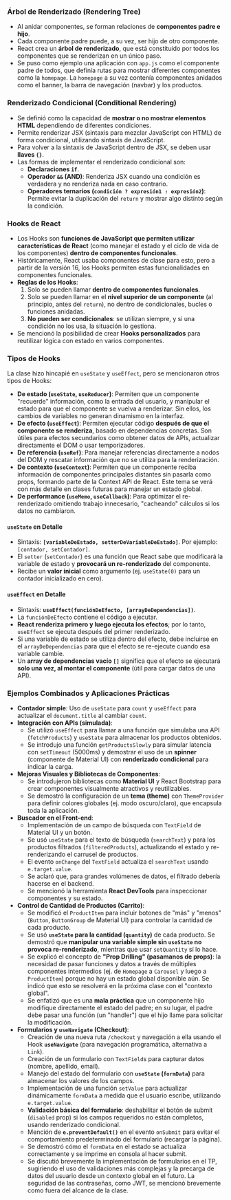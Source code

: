### Árbol de Renderizado (Rendering Tree)
*   Al anidar componentes, se forman relaciones de **componentes padre e hijo**.
*   Cada componente padre puede, a su vez, ser hijo de otro componente.
*   React crea un **árbol de renderizado**, que está constituido por todos los componentes que se renderizan en un único paso.
*   Se puso como ejemplo una aplicación con `app.js` como el componente padre de todos, que definía rutas para mostrar diferentes componentes como la `homepage`. La `homepage` a su vez contenía componentes anidados como el banner, la barra de navegación (navbar) y los productos.

### Renderizado Condicional (Conditional Rendering)
*   Se definió como la capacidad de **mostrar o no mostrar elementos HTML** dependiendo de diferentes condiciones.
*   Permite renderizar JSX (sintaxis para mezclar JavaScript con HTML) de forma condicional, utilizando sintaxis de JavaScript.
*   Para volver a la sintaxis de JavaScript dentro de JSX, se deben usar **llaves `{}`**.
*   Las formas de implementar el renderizado condicional son:
    *   **Declaraciones `if`**.
    *   **Operador `&&` (AND)**: Renderiza JSX cuando una condición es verdadera y no renderiza nada en caso contrario.
    *   **Operadores ternarios (`condición ? expresión1 : expresión2`)**: Permite evitar la duplicación del `return` y mostrar algo distinto según la condición.

### Hooks de React
*   Los Hooks son **funciones de JavaScript que permiten utilizar características de React** (como manejar el estado y el ciclo de vida de los componentes) **dentro de componentes funcionales**.
*   Históricamente, React usaba componentes de clase para esto, pero a partir de la versión 16, los Hooks permiten estas funcionalidades en componentes funcionales.
*   **Reglas de los Hooks**:
    1.  Solo se pueden llamar **dentro de componentes funcionales**.
    2.  Solo se pueden llamar en el **nivel superior de un componente** (al principio, antes del `return`), no dentro de condicionales, bucles o funciones anidadas.
    3.  **No pueden ser condicionales**: se utilizan siempre, y si una condición no los usa, la situación lo gestiona.
*   Se mencionó la posibilidad de crear **Hooks personalizados** para reutilizar lógica con estado en varios componentes.

### Tipos de Hooks
La clase hizo hincapié en `useState` y `useEffect`, pero se mencionaron otros tipos de Hooks:
*   **De estado (`useState`, `useReducer`)**: Permiten que un componente "recuerde" información, como la entrada del usuario, y manipular el estado para que el componente se vuelva a renderizar. Sin ellos, los cambios de variables no generan dinamismo en la interfaz.
*   **De efecto (`useEffect`)**: Permiten ejecutar código **después de que el componente se renderiza**, basado en dependencias concretas. Son útiles para efectos secundarios como obtener datos de APIs, actualizar directamente el DOM o usar temporizadores.
*   **De referencia (`useRef`)**: Para manejar referencias directamente a nodos del DOM y rescatar información que no se utiliza para la renderización.
*   **De contexto (`useContext`)**: Permiten que un componente reciba información de componentes principales distantes sin pasarla como props, formando parte de la Context API de React. Este tema se verá con más detalle en clases futuras para manejar un estado global.
*   **De performance (`useMemo`, `useCallback`)**: Para optimizar el re-renderizado omitiendo trabajo innecesario, "cacheando" cálculos si los datos no cambiaron.

#### `useState` en Detalle
*   Sintaxis: **`[variableDeEstado, setterDeVariableDeEstado]`**. Por ejemplo: `[contador, setContador]`.
*   El `setter` (`setContador`) es una función que React sabe que modificará la variable de estado y **provocará un re-renderizado** del componente.
*   Recibe un **valor inicial** como argumento (ej. `useState(0)` para un contador inicializado en cero).

#### `useEffect` en Detalle
*   Sintaxis: **`useEffect(funciónDeEfecto, [arrayDeDependencias])`**.
*   La `funciónDeEfecto` contiene el código a ejecutar.
*   **React renderiza primero y luego ejecuta los efectos**; por lo tanto, `useEffect` se ejecuta después del primer renderizado.
*   Si una variable de estado se utiliza dentro del efecto, debe incluirse en el `arrayDeDependencias` para que el efecto se re-ejecute cuando esa variable cambie.
*   Un **array de dependencias vacío `[]`** significa que el efecto se ejecutará **solo una vez, al montar el componente** (útil para cargar datos de una API).

### Ejemplos Combinados y Aplicaciones Prácticas
*   **Contador simple**: Uso de `useState` para `count` y `useEffect` para actualizar el `document.title` al cambiar `count`.
*   **Integración con APIs (simulada)**:
    *   Se utilizó `useEffect` para llamar a una función que simulaba una API (`fetchProducts`) y `useState` para almacenar los productos obtenidos.
    *   Se introdujo una función `getProductsSlowly` para simular latencia con `setTimeout` (5000ms) y demostrar el uso de un **spinner** (componente de Material UI) con **renderizado condicional** para indicar la carga.
*   **Mejoras Visuales y Bibliotecas de Componentes**:
    *   Se introdujeron bibliotecas como **Material UI** y React Bootstrap para crear componentes visualmente atractivos y reutilizables.
    *   Se demostró la configuración de un **tema (theme)** con `ThemeProvider` para definir colores globales (ej. modo oscuro/claro), que encapsula toda la aplicación.
*   **Buscador en el Front-end**:
    *   Implementación de un campo de búsqueda con `TextField` de Material UI y un botón.
    *   Se usó `useState` para el texto de búsqueda (`searchText`) y para los productos filtrados (`filteredProducts`), actualizando el estado y re-renderizando el carrusel de productos.
    *   El evento `onChange` del `TextField` actualiza el `searchText` usando `e.target.value`.
    *   Se aclaró que, para grandes volúmenes de datos, el filtrado debería hacerse en el backend.
    *   Se mencionó la herramienta **React DevTools** para inspeccionar componentes y su estado.
*   **Control de Cantidad de Productos (Carrito)**:
    *   Se modificó el `ProductItem` para incluir botones de "más" y "menos" (`Button`, `ButtonGroup` de Material UI) para controlar la cantidad de cada producto.
    *   Se usó **`useState` para la cantidad (`quantity`)** de cada producto. Se demostró que **manipular una variable simple sin `useState` no provoca re-renderizado**, mientras que usar `setQuantity` sí lo hace.
    *   Se explicó el concepto de **"Prop Drilling" (pasamanos de props)**: la necesidad de pasar funciones y datos a través de múltiples componentes intermedios (ej. de `Homepage` a `Carousel` y luego a `ProductItem`) porque no hay un estado global disponible aún. Se indicó que esto se resolverá en la próxima clase con el "contexto global".
    *   Se enfatizó que es una **mala práctica** que un componente hijo modifique directamente el estado del padre; en su lugar, el padre debe pasar una función (un "handler") que el hijo llame para solicitar la modificación.
*   **Formularios y `useNavigate` (Checkout)**:
    *   Creación de una nueva ruta `/checkout` y navegación a ella usando el Hook **`useNavigate`** (para navegación programática, alternativa a `Link`).
    *   Creación de un formulario con `TextField`s para capturar datos (nombre, apellido, email).
    *   Manejo del estado del formulario con **`useState` (`formData`)** para almacenar los valores de los campos.
    *   Implementación de una función `setValue` para actualizar dinámicamente `formData` a medida que el usuario escribe, utilizando `e.target.value`.
    *   **Validación básica del formulario**: deshabilitar el botón de submit (`disabled` prop) si los campos requeridos no están completos, usando renderizado condicional.
    *   Mención de **`e.preventDefault()`** en el evento `onSubmit` para evitar el comportamiento predeterminado del formulario (recargar la página).
    *   Se demostró cómo el `formData` en el estado se actualiza correctamente y se imprime en consola al hacer submit.
    *   Se discutió brevemente la implementación de formularios en el TP, sugiriendo el uso de validaciones más complejas y la precarga de datos del usuario desde un contexto global en el futuro. La seguridad de las contraseñas, como JWT, se mencionó brevemente como fuera del alcance de la clase.

